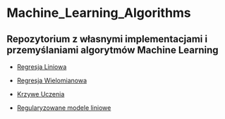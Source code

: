 # Machine_Learning_Algorithms

## Repozytorium z własnymi implementacjami i przemyślaniami algorytmów Machine Learning

- [Regresja Liniowa](https://github.com/jedrzejd/Machine_Learning_Algorithms/blob/main/Regresja%20Liniowa.ipynb)

- [Regresja Wielomianowa](https://github.com/jedrzejd/Machine_Learning_Algorithms/blob/main/Regresja%20wielomianowa.ipynb)

- [Krzywe Uczenia](https://github.com/jedrzejd/Machine_Learning_Algorithms/blob/main/Krzywe%20uczenia.ipynb)

- [Regularyzowane modele liniowe](https://github.com/jedrzejd/Machine_Learning_Algorithms/blob/main/Regularyzowane-modele-liniowe.ipynb)
